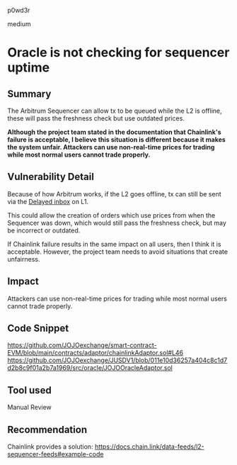 p0wd3r

medium

# Oracle is not checking for sequencer uptime

## Summary
The Arbitrum Sequencer can allow tx to be queued while the L2 is offline, these will pass the freshness check but use outdated prices.

**Although the project team stated in the documentation that Chainlink's failure is acceptable, I believe this situation is different because it makes the system unfair. Attackers can use non-real-time prices for trading while most normal users cannot trade properly.**
## Vulnerability Detail
Because of how Arbitrum works, if the L2 goes offline, tx can still be sent via the [Delayed inbox](https://etherscan.io/address/0x4dbd4fc535ac27206064b68ffcf827b0a60bab3f) on L1.

This could allow the creation of orders which use prices from when the Sequencer was down, which would still pass the freshness check, but may be incorrect or outdated.

If Chainlink failure results in the same impact on all users, then I think it is acceptable. However, the project team needs to avoid situations that create unfairness.
## Impact
Attackers can use non-real-time prices for trading while most normal users cannot trade properly.
## Code Snippet
https://github.com/JOJOexchange/smart-contract-EVM/blob/main/contracts/adaptor/chainlinkAdaptor.sol#L46
https://github.com/JOJOexchange/JUSDV1/blob/011e10d36257a404c8c1d7d2b8c9f01a2b7a1969/src/oracle/JOJOOracleAdaptor.sol
## Tool used

Manual Review

## Recommendation
Chainlink provides a solution: https://docs.chain.link/data-feeds/l2-sequencer-feeds#example-code